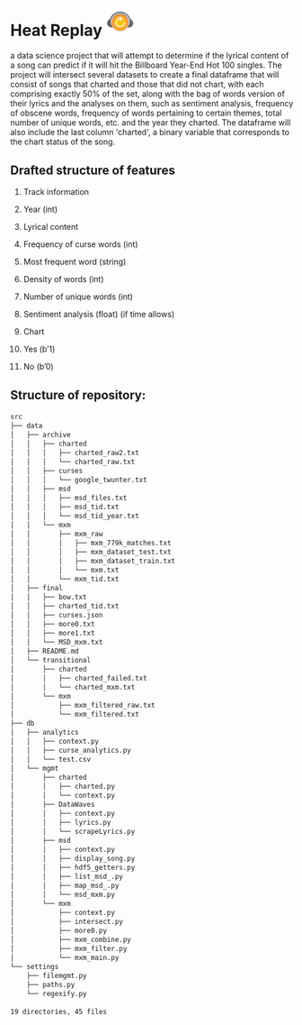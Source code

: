 # Heat Replay <img src="https://github.com/kug3lblitz/Heat-Replay/blob/master/static/logo.png" width=10%>

a data science project that will attempt to determine if the lyrical content of a song can predict 
if it will hit the Billboard Year-End Hot 100 singles. The project will intersect several datasets to create a final
dataframe that will consist of songs that charted and those that did not chart, with each comprising exactly 50% of 
the set, along with the bag of words version of their lyrics and the analyses on them, such as sentiment analysis, 
frequency of obscene words, frequency of words pertaining to certain themes, total number of unique words, etc. and 
the year they charted. The dataframe will also include the last column 'charted', a binary variable that corresponds
to the chart status of the song.

## Drafted structure of features

1. Track information
  1.  Year (int)

2.  Lyrical content
  1.  Frequency of curse words (int)
  2.  Most frequent word (string)
  3.  Density of words (int)
  4.  Number of unique words (int)
  5.  Sentiment analysis (float) (if time allows)

3.  Chart
  1.  Yes (b’1)
  2.  No (b’0)


## Structure of repository:
```
src
├── data
│   ├── archive
│   │   ├── charted
│   │   │   ├── charted_raw2.txt
│   │   │   └── charted_raw.txt
│   │   ├── curses
│   │   │   └── google_twunter.txt
│   │   ├── msd
│   │   │   ├── msd_files.txt
│   │   │   ├── msd_tid.txt
│   │   │   └── msd_tid_year.txt
│   │   └── mxm
│   │       ├── mxm_raw
│   │       │   ├── mxm_779k_matches.txt
│   │       │   ├── mxm_dataset_test.txt
│   │       │   ├── mxm_dataset_train.txt
│   │       │   └── mxm.txt
│   │       └── mxm_tid.txt
│   ├── final
│   │   ├── bow.txt
│   │   ├── charted_tid.txt
│   │   ├── curses.json
│   │   ├── more0.txt
│   │   ├── more1.txt
│   │   └── MSD_mxm.txt
│   ├── README.md
│   └── transitional
│       ├── charted
│       │   ├── charted_failed.txt
│       │   └── charted_mxm.txt
│       └── mxm
│           ├── mxm_filtered_raw.txt
│           └── mxm_filtered.txt
├── db
│   ├── analytics
│   │   ├── context.py
│   │   ├── curse_analytics.py
│   │   └── test.csv
│   └── mgmt
│       ├── charted
│       │   ├── charted.py
│       │   └── context.py
│       ├── DataWaves
│       │   ├── context.py
│       │   ├── lyrics.py
│       │   └── scrapeLyrics.py
│       ├── msd
│       │   ├── context.py
│       │   ├── display_song.py
│       │   ├── hdf5_getters.py
│       │   ├── list_msd_.py
│       │   ├── map_msd_.py
│       │   └── msd_mxm.py
│       └── mxm
│           ├── context.py
│           ├── intersect.py
│           ├── more0.py
│           ├── mxm_combine.py
│           ├── mxm_filter.py
│           └── mxm_main.py
└── settings
    ├── filemgmt.py
    ├── paths.py
    └── regexify.py

19 directories, 45 files
```
